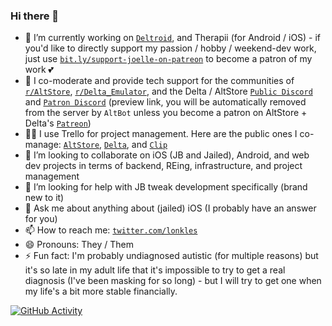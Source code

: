 ### Hi there 👋

- 🔭 I’m currently working on [`Deltroid`](https://bit.ly/deltroid-twitter), and Therapii (for Android / iOS) - if you'd like to directly support my passion / hobby / weekend-dev work, just use [`bit.ly/support-joelle-on-patreon`](https://bit.ly/support-joelle-on-patreon) to become a patron of my work 💕
- 🌱 I co-moderate and provide tech support for the communities of [`r/AltStore`](https://bit.ly/altstore-reddit), [`r/Delta_Emulator`](https://bit.ly/delta-reddit), and the Delta / AltStore [`Public Discord`](https://bit.ly/altmember-delta-general-chat) and [`Patron Discord`](https://bit.ly/altpatron-preview) (preview link, you will be automatically removed from the server by `AltBot` unless you become a patron on AltStore + Delta's [`Patreon`](https://bit.ly/rileytestut-patreon))
- 👩‍💼 I use Trello for project management. Here are the public ones I co-manage: [`AltStore`](https://bit.ly/altstore-features), [`Delta`](https://bit.ly/delta-features), and [`Clip`](https://bit.ly/clip-features)
- 👯 I’m looking to collaborate on iOS (JB and Jailed), Android, and web dev projects in terms of backend, REing, infrastructure, and project management
- 🤔 I’m looking for help with JB tweak development specifically (brand new to it)
- 💬 Ask me about anything about (jailed) iOS (I probably have an answer for you)
- 📫 How to reach me: [`twitter.com/lonkles`](https://twitter.com/lonkelle)
- 😄 Pronouns: They / Them
- ⚡ Fun fact: I'm probably undiagnosed autistic (for multiple reasons) but it's so late in my adult life that it's impossible to try to get a real diagnosis (I've been masking for so long) - but I will try to get one when my life's a bit more stable financially.

[![GitHub Activity](https://github-readme-stats.vercel.app/api?username=Lonkle&count_private=true&theme=dark&show_icons=true&icon_color=0BE7EE&hide_border=true)](https://github.com/anuraghazra/github-readme-stats)
